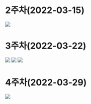 # 2주차(2022-03-15)
<img width="" height="" src="./pic/2st.JPG"> </img>

# 3주차(2022-03-22)
<img width="" height="" src="./pic/1.PNG"> </img>
<img width="" height="" src="./pic/네이버.PNG"> </img>
<img width="" height="" src="./pic/이름걸기.PNG"> </img>

# 4주차(2022-03-29)
<img width="" height="" src="./pic/4주차.JPG"> </img>

